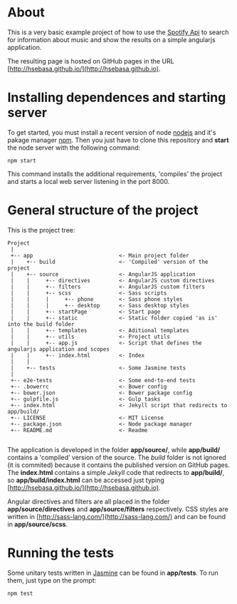 # About

This is a very basic example project of how to use the 
[Spotify Api](https://developer.spotify.com/web-api/) to search
for information about music and show the results on a 
simple angularjs application.

The resulting page is hosted on GitHub pages in the 
URL [http://hsebasa.github.io/](http://hsebasa.github.io).
 

# Installing dependences and starting server

To get started, you must install a recent version of node [nodejs](https://nodejs.org/es/) 
and it's pakage manager [npm](https://www.npmjs.com/). Then you just have to clone this
repository and __start__ the node server with the following command:
 
```
npm start
```

This command installs the additional requirements, 'compiles' the project and starts
a local web server listening in the port 8000.
 
# General structure of the project

This is the project tree:

```
Project
 |
 +-- app                           <- Main project folder
 |    +-- build                    <- 'Compiled' version of the project
 |    +-- source                   <- AngularJS application
 |    |     +-- directives         <- AngularJS custom directives
 |    |     +-- filters            <- AngularJS custom filters
 |    |     +-- scss               <- Sass scripts
 |    |     |     +-- phone        <- Sass phone styles
 |    |     |     +-- desktop      <- Sass desktop styles
 |    |     +-- startPage          <- Start page
 |    |     +-- static             <- Static folder copied 'as is' into the build folder
 |    |     +-- templates          <- Aditional templates
 |    |     +-- utils              <- Project utils
 |    |     +-- app.js             <- Script that defines the angularjs application and scopes
 |    |     +-- index.html         <- Index 
 |    |
 |    +-- tests                    <- Some Jasmine tests
 |
 +-- e2e-tests                     <- Some end-to-end tests
 +-- .bowerrc                      <- Bower config
 +-- bower.json                    <- Bower package config
 +-- gulpfile.js                   <- Gulp tasks
 +-- index.html                    <- Jekyll script that redirects to app/build/
 +-- LICENSE                       <- MIT License
 +-- package.json                  <- Node package manager
 +-- README.md                     <- Readme
 
```

The application is developed in the folder __app/source/__, while
__app/build/__ contains a 'compiled' version of the
source. The _build_ folder is not ignored (it is commited) because
it contains the published version on GitHub pages. The __index.html__
contains a simple _Jekyll_ code that redirects to __app/build/__, so 
__app/build/index.html__ can be accessed just typing 
[http://hsebasa.github.io/](http://hsebasa.github.io).

Angular directives and filters are all placed in the folder 
__app/source/directives__ and __app/source/filters__ respectively.
CSS styles are written in [http://sass-lang.com/](http://sass-lang.com/) and
can be found in __app/source/scss__.


# Running the tests

Some unitary tests written in [Jasmine](https://jasmine.github.io/)
can be found in __app/tests__. To run them, just type on the prompt:

```
npm test
```
